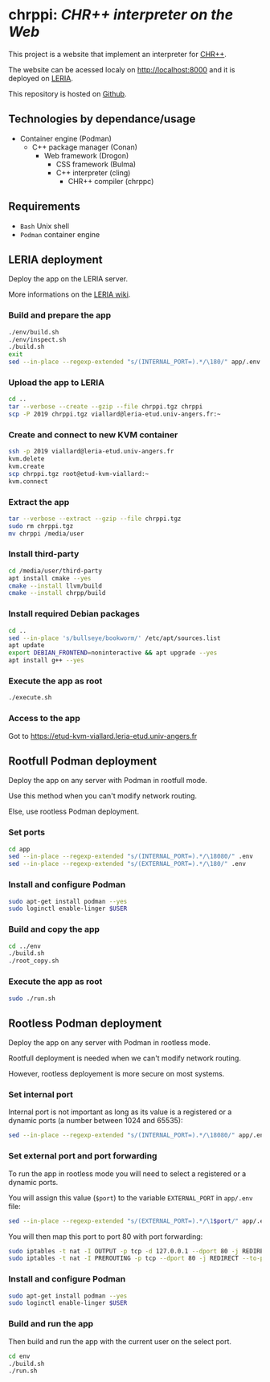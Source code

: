 # chrppi: *CHR++ interpreter on the Web*

This project is a website that implement an interpreter for [CHR++](https://gitlab.com/vynce/chrpp).

The website can be acessed localy on [http://localhost:8000](http://localhost) and it is deployed on [LERIA](https://etud-kvm-viallard.leria-etud.univ-angers.fr).

This repository is hosted on [Github](https://github.com/chrppi-developpers/chrppi).

## Technologies by dependance/usage

- Container engine (Podman)
	- C++ package manager (Conan)
		- Web framework (Drogon)
			- CSS framework (Bulma)
			- C++ interpreter (cling)
				- CHR++ compiler (chrppc)

## Requirements

- `Bash` Unix shell
- `Podman` container engine

## LERIA deployment

Deploy the app on the LERIA server.

More informations on the [LERIA wiki](https://wiki.leria.univ-angers.fr/ua_members/cloud).

### Build and prepare the app

```bash
./env/build.sh
./env/inspect.sh
./build.sh
exit
sed --in-place --regexp-extended "s/(INTERNAL_PORT=).*/\180/" app/.env
```

### Upload the app to LERIA

```bash
cd ..
tar --verbose --create --gzip --file chrppi.tgz chrppi
scp -P 2019 chrppi.tgz viallard@leria-etud.univ-angers.fr:~
```

### Create and connect to new KVM container

```bash
ssh -p 2019 viallard@leria-etud.univ-angers.fr
kvm.delete
kvm.create
scp chrppi.tgz root@etud-kvm-viallard:~
kvm.connect
```

### Extract the app

```bash
tar --verbose --extract --gzip --file chrppi.tgz
sudo rm chrppi.tgz
mv chrppi /media/user
```
### Install third-party

```bash
cd /media/user/third-party
apt install cmake --yes
cmake --install llvm/build
cmake --install chrpp/build
```

### Install required Debian packages

```bash
cd ..
sed --in-place 's/bullseye/bookworm/' /etc/apt/sources.list
apt update
export DEBIAN_FRONTEND=noninteractive && apt upgrade --yes
apt install g++ --yes
```

### Execute the app as root

```bash
./execute.sh
```

### Access to the app

Got to https://etud-kvm-viallard.leria-etud.univ-angers.fr

## Rootfull Podman deployment

Deploy the app on any server with Podman in rootfull mode.

Use this method when you can't modify network routing.

Else, use rootless Podman deployment.

### Set ports

```bash
cd app
sed --in-place --regexp-extended "s/(INTERNAL_PORT=).*/\18080/" .env
sed --in-place --regexp-extended "s/(EXTERNAL_PORT=).*/\180/" .env
```

### Install and configure Podman

```bash
sudo apt-get install podman --yes
sudo loginctl enable-linger $USER
```

### Build and copy the app

```bash
cd ../env
./build.sh
./root_copy.sh
```

### Execute the app as root

```bash
sudo ./run.sh
```

## Rootless Podman deployment

Deploy the app on any server with Podman in rootless mode.

Rootfull deployment is needed when we can't modify network routing.

However, rootless deployement is more secure on most systems.

### Set internal port

Internal port is not important as long as its value is a registered or a dynamic ports (a number between 1024 and 65535):

```bash
sed --in-place --regexp-extended "s/(INTERNAL_PORT=).*/\18080/" app/.env 
```

### Set external port and port forwarding

To run the app in rootless mode you will need to select a registered or a dynamic ports.

You will assign this value (`$port`) to the variable `EXTERNAL_PORT` in `app/.env` file:

```bash
sed --in-place --regexp-extended "s/(EXTERNAL_PORT=).*/\1$port/" app/.env 
```

You will then map this port to port 80 with port forwarding:

```bash
sudo iptables -t nat -I OUTPUT -p tcp -d 127.0.0.1 --dport 80 -j REDIRECT --to-ports $port
sudo iptables -t nat -I PREROUTING -p tcp --dport 80 -j REDIRECT --to-ports $port
```

### Install and configure Podman

```bash
sudo apt-get install podman --yes
sudo loginctl enable-linger $USER
```

### Build and run the app

Then build and run the app with the current user on the select port.

```bash
cd env
./build.sh
./run.sh
```